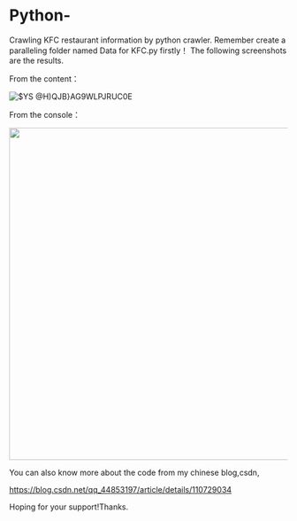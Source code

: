 # Python-
Crawling KFC restaurant information by python crawler.
Remember create a paralleling folder named Data for KFC.py firstly！
The following screenshots are the results.

From the content：

![$YS @H)QJB}AG9WLPJRUC0E](https://user-images.githubusercontent.com/49297333/152912700-b93bb547-e646-40db-a054-1e7586d4bc6e.png)

From the console： 

<img src="https://user-images.githubusercontent.com/49297333/152913024-85174ed1-f0bb-40ca-a0c5-387cca681589.png" width="600px">

You can also know more about the code from my chinese blog,csdn, 

https://blog.csdn.net/qq_44853197/article/details/110729034

Hoping for your support!Thanks.
